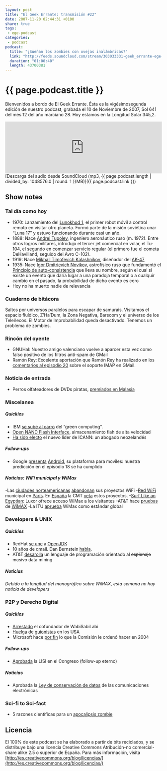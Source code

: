 ```yaml
---
layout: post
title: "El Geek Errante: transmisión #22"
date: 2007-11-20 02:44:31 +0100
share: true
tags:
 - ege-podcast
categories:
 - podcast
podcast:
  title: "¿Sueñan los zombies con ovejas inalámbricas?"
  link: "http://feeds.soundcloud.com/stream/303033331-geek_errante-ege-podcast-ep22.mp3"
  duration: "01:00:40"
  length: 43700381
---
```


# {{ page.podcast.title }}
Bienvenidos a bordo de El Geek Errante. Ésta es la vigésimosegunda edición de nuestro podcast, grabada el 10 de Noviembre de 2007, Sol 641 del mes 12 del año marciano 28. Hoy estamos en la Longitud Solar 345,2.

<iframe width="100%" height="166" scrolling="no" frameborder="no" src="https://w.soundcloud.com/player/?url=https%3A//api.soundcloud.com/tracks/303033331&amp;color=ff5500&amp;auto_play=false&amp;hide_related=false&amp;show_comments=true&amp;show_user=true&amp;show_reposts=false"></iframe>
[Descarga del audio desde SoundCloud (mp3, {{ page.podcast.length | divided_by: 1048576.0 | round: 1 }}MB)]({{ page.podcast.link }})

## Show notes

### Tal día como hoy
- 1970: Lanzamiento del [Lunokhod 1](https://es.wikipedia.org/wiki/Lunojod_1), el primer robot móvil a control remoto en visitar otro planeta. Formó parte de la misión soviética unar “Luna 17″ y estuvo funcionando durante casi un año.
- 1888: Nace [Andrei Tupolev](https://es.wikipedia.org/wiki/Andr%C3%A9i_T%C3%BApolev), ingeniero aeronáutico ruso (m. 1972). Entre otros logros militares, introdujo el tercer jet comercial en volar, el Tu-104,  el segundo en comenzar servicio regular (el primero fue el cometa DeHavilland, seguido del Avro C-102).
- 1919: Nace [Mikhail Timofevich Kalashnikov](https://es.wikipedia.org/wiki/Mija%C3%ADl_Kal%C3%A1shnikov), diseñador del [AK-47](https://es.wikipedia.org/wiki/AK-47)
- 1935: Nace [Igor Dmitrievich Novikov](https://en.wikipedia.org/wiki/Igor_Dmitriyevich_Novikov), astrofísico ruso que fundamentó el [Principio de auto-consistencia](https://en.wikipedia.org/wiki/Novikov_self-consistency_principle) que lleva su nombre, según el cual si existe un evento que daría lugar a una paradoja temporal o a cualquir cambio en el pasado, la probabilidad de dicho evento es cero
- Hoy no ha muerto nadie de relevancia

### Cuaderno de bitácora
Saltos por universos paralelos para escapar de samurais. Visitamos el espacio fluídico, Z’Ha’Dum, la Zona Negativa, Barsoom y el universo de los Teleñecos. El Motor de Improbabilidad queda desactivado. Tenemos un problema de zombies.

### Rincón del oyente
- GNUHal:  Nuestro amigo valenciano vuelve a aparcer esta vez como falso positivo de los filtros anti-spam de GMail
- Ramón Rey: Excelente aportación que Ramón Rey ha realizado en los [comentarios al episodio 20](http://web.archive.org/web/20090318074436/http://elgeekerrante.com/ege-podcast-ep20/#comments) sobre el soporte IMAP en GMail.

### Noticia de entrada
- Perros olfateadores de DVDs piratas, [premiados en Malasia](https://www.engadget.com/2007/08/20/dvd-sniffing-dogs-awarded-medals-returning-to-nyc/)

### Miscelanea

##### Quickies
- IBM [se sube al carro](https://hardware.slashdot.org/story/07/11/05/0325243/move-to-a-mainframe-earn-carbon-credits) del “green computing”.
- [Open NAND Flash Interface](https://en.wikipedia.org/wiki/Open_NAND_Flash_Interface_Working_Group), almacenamiento flah de alta velocidad
- [Ha sido electo](https://en.wikipedia.org/wiki/Peter_Dengate_Thrush) el nuevo líder de ICANN: un abogado neozelandés

##### Follow-ups
- Google [presenta](http://searchengineland.com/googles-android-arrives-not-gphone-but-an-open-source-mobile-phone-platform-12611) [Android](http://www.abadiadigital.com/google-presenta-a-android-su-sistema-operativo-para-telefonos-moviles/), su plataforma para moviles: nuestra predicción en el episodio 18 se ha cumplido

##### Noticias: WiFi municipal y WiMax
-Las [ciudades norteamericanas](http://laflecha.net/archivo/canales/wireless/noticias/las-grandes-ciudades-norteamericanas-abandonan-sus-proyectos-wi-fi) [abandonan](http://web.archive.org/web/20080627135538/http://globaltechforum.eiu.com/index.asp?layout=rich_story&channelid=4&categoryid=28&title=US%3A+Municipal+Wi-Fi--Reality+bites&doc_id=11266) sus proyectos WiFi
-[Red WiFi](http://web.archive.org/web/20081209012853/http://www.elperiodico.com/default.asp?idpublicacio_PK=46&idioma=CAS&idnoticia_PK=445937&idseccio_PK=1021) municipal en [París](https://www.xataka.com/otros/wifi-gratis-en-paris). En [España](http://www.elmundo.es/navegante/2004/10/18/empresas/1098087893.html) la CMT [veta](https://www.adslzone.net/article72-la-cmt-advierte-a-los-ayuntamientos-ofrecer-wifi-gratis-es-ilegal.html) estos proyectos.
-[Surf Like an Egyptian](http://www.reuters.com/article/us-egypt-wimax-luxor-idUSL0835186720070908): Luxor ofrece acceso WiMax a los visitantes
-AT&T hace [pruebas](http://web.archive.org/web/20081121144942/http://www.idgconnect.com/mobile_wireless_telecom/laying_the_groundwork_for_wimax/index.html) de [WiMAX](https://es.wikipedia.org/wiki/WiMAX)
-La ITU [aprueba](http://web.archive.org/web/20071025072704/http://news.yahoo.com/s/zd/20071019/tc_zd/217677) WiMax como estándar global

### Developers & UNIX

##### Quickies
- RedHat [se une](http://web.archive.org/web/20080604144223/http://blogs.sun.com/webmink/entry/red_hat_joins_openjdk) a [OpenJDK](http://web.archive.org/web/20080527073925/http://blogs.sun.com/tmarble/entry/red_hat_and_openjdk)
- 10 años de qmail. Dan Bernstein [habla](http://cr.yp.to/qmail/qmailsec-20071101.pdf).
- AT&T [desarolla](https://it.slashdot.org/story/07/10/30/1415224/att-invents-surveillance-programming-language) un lenguaje de programación orientado al ~~espionaje masivo~~ data mining

##### Noticias
*Debido a la longitud del monográfico sobre WiMAX, esta semana no hay noticia de developers*

### P2P y Derecho Digital

##### Quickies
- [Arrestado](https://www.scmagazine.com/wabisabilabi-founder-arrested-in-custody-of-italian-authorities/article/553869/) el cofundador de WabiSabiLabi
- [Huelga](http://www.sliceofscifi.com/2007/11/02/monday-november-5-strike/) de [guionistas](https://techcrunch.com/2007/11/05/hollywood-writers-strike-a-chance-for-millions-online-to-bloom/?utm_source=feedburner&utm_medium=feed&utm_campaign=Feed%3A+Techcrunch+%28TechCrunch%29) en los USA
- Microsoft hace [por fin](http://ciberderechos.barrapunto.com/article.pl?sid=07/10/23/090245) lo que la Comisión le ordenó hacer en 2004

##### Follow-ups
- [Aprobada](http://www.microsiervos.com/archivo/mundoreal/arobada-lisi-congreso.html) la LISI en el Congreso (follow-up eterno)

##### Noticias
- Aprobada la [Ley de conservación de datos](http://www.internautas.org/html/4543.html) de las comunicaciones electrónicas

### Sci-fi to Sci-fact
- 5 razones científicas para un [apocalipsis zombie](http://www.cracked.com/article_15643_5-scientific-reasons-zombie-apocalypse-could-actually-happen.html)

## Licencia
El 100% de este podcast se ha elaborado a partir de bits reciclados, y se distribuye bajo una licencia Creative Commons Atribución-no comercial-share alike 2.5 o superior de España. Para más información, visita [http://es.creativecommons.org/blog/licencias/](http://es.creativecommons.org/blog/licencias/)

